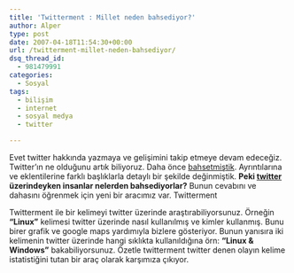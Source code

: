 ```yaml
---
title: 'Twitterment : Millet neden bahsediyor?'
author: Alper
type: post
date: 2007-04-18T11:54:30+00:00
url: /twitterment-millet-neden-bahsediyor/
dsq_thread_id:
  - 981479991
categories:
  - Sosyal
tags:
  - bilişim
  - internet
  - sosyal medya
  - twitter

---
```

Evet twitter hakkında yazmaya ve gelişimini takip etmeye devam edeceğiz. Twitter&#8217;ın ne olduğunu artık biliyoruz. Daha önce [bahsetmiştik][1]. Ayrıntılarına ve eklentilerine farklı başlıklarla detaylı bir şekilde değinmiştik. **Peki [twitter][2] üzerindeyken insanlar nelerden bahsediyorlar?** Bunun cevabını ve dahasını öğrenmek için yeni bir aracımız var. Twitterment

Twitterment ile bir kelimeyi twitter üzerinde araştırabiliyorsunuz. Örneğin **&#8220;Linux&#8221;** kelimesi twitter üzerinde nasıl kullanılmış ve kimler kullanmış. Bunu birer grafik ve google maps yardımıyla bizlere gösteriyor. Bunun yanısıra iki kelimenin twitter üzerinde hangi sıklıkta kullanıldığına örn: **&#8220;Linux & Windows&#8221;** bakabiliyorsunuz. Özetle twitterment twitter denen olayın kelime istatistiğini tutan bir araç olarak karşımıza çıkıyor.

 [1]: https://www.murekkep.org/blog-gunluk-ise-twitter-anlik-230
 [2]: http://twitter.com/